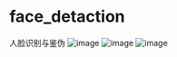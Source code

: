 # face_detaction
人脸识别与鉴伪
![image](https://github.com/user-attachments/assets/3a10e971-a3c2-4d2a-a51c-e3c68c736087)
![image](https://github.com/user-attachments/assets/c2448789-01f1-4ba3-9fdb-56d8801c67ae)
![image](https://github.com/user-attachments/assets/46807f9b-9b00-4272-bc38-22713cb97be5)



